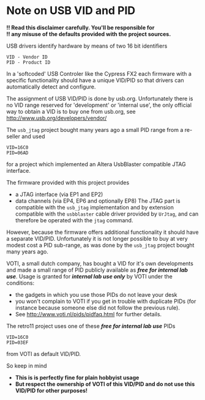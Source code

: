 # Note on USB VID and PID

**!! Read this disclaimer carefully. You'll be responsible for**  
**!! any misuse of the defaults provided with the project sources.**

USB drivers identify hardware by means of two 16 bit identifiers

    VID - Vendor ID
    PID - Product ID

In a 'softcoded' USB Controler like the Cypress FX2 each firmware with a
specific functionality should have a unique VID/PID so that drivers can
automatically detect and configure.

The assignment of USB VID/PID is done by usb.org. Unfortunately there is no 
VID range reserved for 'development' or 'internal use', the only official way
to obtain a VID is to buy one from usb.org, see
http://www.usb.org/developers/vendor/

The `usb_jtag` project bought many years ago a small PID range from a re-seller
and used 

    VID=16C0
    PID=06AD

for a project which implemented an Altera UsbBlaster compatible JTAG interface.

The firmware provided with this project provides
- a JTAG interface (via EP1 and EP2)
- data channels (via EP4, EP6 and optionally EP8)
The JTAG part is compatible with the `usb_jtag` implementation and by extension
compatible with the `usbblaster` cable driver provided by `UrJtag`, and can
therefore be operated with the `jtag` command.

However, because the firmware offers additional functionality it should have a
separate VID/PID. Unfortunately it is not longer possible to buy at very modest
cost a PID sub-range, as was done by the `usb_jtag` project bought many years 
ago. 

VOTI, a small dutch company, has bought a VID for it's own developments and
made a small range of PID publicly available as ***free for internal lab use***.
Usage is granted for ***internal lab use only*** by VOTI under the conditions:
- the gadgets in which you use those PIDs do not leave your desk
- you won't complain to VOTI if you get in trouble with duplicate PIDs
  (for instance because someone else did not follow the previous rule).
- See http://www.voti.nl/pids/pidfaq.html for further details.

The retro11 project uses one of these ***free for internal lab use*** PIDs

    VID=16C0
    PID=03EF

from VOTI as default VID/PID.

So keep in mind
- **This is is perfectly fine for plain hobbyist usage**
- **But respect the ownership of VOTI of this VID/PID and do not
  use this VID/PID for other purposes!**
